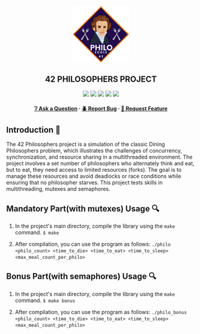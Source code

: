 <div align="center">
  <img src="img/philosophers.png" alt="Logo" width="150" height="150">
  <h2>42 PHILOSOPHERS PROJECT</h2>
    <a href= https://github.com/emre-mr246/42-evaluation><img src="https://img.shields.io/badge/score-125%20%2F%20100-success?style=for-the-badge"/></a>
    <a href= https://github.com/emre-mr246/42-evaluation><img src="https://img.shields.io/badge/circle-3-magenta?style=for-the-badge"/></a>
    <a href= https://github.com/emre-mr246/42-evaluation><img src="https://img.shields.io/badge/42-Evaluation-red?style=for-the-badge"/></a>
    <a href= https://github.com/emre-mr246/42-evaluation><img src="https://img.shields.io/github/last-commit/emre-mr246/42_ring3_philosophers?style=for-the-badge"/></a>
    <a href="https://42istanbul.com.tr/"><img src="https://img.shields.io/badge/42-ISTANBUL-white?style=for-the-badge"/></a>
   
<h4>
    <a href="https://github.com/emre-mr246/42_ring3_philosophers/issues">❔ Ask a Question</a>
  <span> · </span>
    <a href="https://github.com/emre-mr246/42_ring3_philosophers/issues">🪲 Report Bug</a>
  <span> · </span>
    <a href="https://github.com/emre-mr246/42_ring3_philosophers/issues">💬 Request Feature</a>
</h4>
</div>

## Introduction 🚀

The 42 Philosophers project is a simulation of the classic Dining Philosophers problem, which illustrates the challenges of concurrency, synchronization, and resource sharing in a multithreaded environment. The project involves a set number of philosophers who alternately think and eat, but to eat, they need access to limited resources (forks). The goal is to manage these resources and avoid deadlocks or race conditions while ensuring that no philosopher starves. This project tests skills in multithreading, mutexes and semaphores.

## Mandatory Part(with mutexes) Usage 🔍

1.  In the project's main directory, compile the library using the `make` command.
   `$ make` 
    
2.  After compilation, you can use the program as follows:
    `./philo <philo_count> <time_to_die> <time_to_eat> <time_to_sleep> <max_meal_count_per_philo>`

## Bonus Part(with semaphores) Usage 🔍
1.  In the project's main directory, compile the library using the `make` command.
   `$ make bonus` 
    
2.  After compilation, you can use the program as follows:
    `./philo_bonus <philo_count> <time_to_die> <time_to_eat> <time_to_sleep> <max_meal_count_per_philo>`
